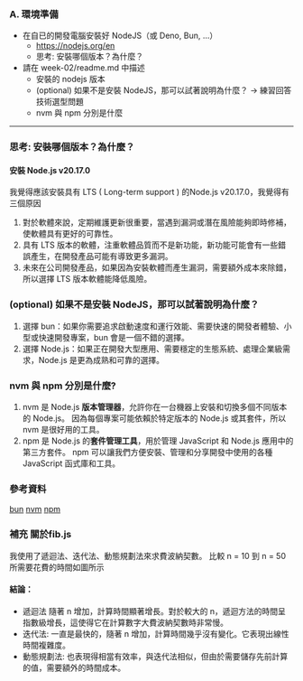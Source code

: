 ### A. 環境準備

- 在自已的開發電腦安裝好 NodeJS（或 Deno, Bun, …）
    - https://nodejs.org/en
    - 思考: 安裝哪個版本？為什麼？
- 請在 week-02/readme.md 中描述
    - 安裝的 nodejs 版本
    - (optional) 如果不是安裝 NodeJS，那可以試著說明為什麼？ → 練習回答技術選型問題
    - nvm 與 npm 分別是什麼

___


### 思考: 安裝哪個版本？為什麼？

#### 安裝 Node.js v20.17.0
我覺得應該安裝具有 LTS ( Long-term support ) 的Node.js v20.17.0，我覺得有三個原因
1. 對於軟體來說，定期維護更新很重要，當遇到漏洞或潛在風險能夠即時修補，使軟體具有更好的可靠性。
2. 具有 LTS 版本的軟體，注重軟體品質而不是新功能，新功能可能會有一些錯誤產生，在開發產品可能有導致更多漏洞。
3. 未來在公司開發產品，如果因為安裝軟體而產生漏洞，需要額外成本來除錯，所以選擇 LTS 版本軟體能降低風險。




### (optional) 如果不是安裝 NodeJS，那可以試著說明為什麼？
    
1. 選擇 bun：如果你需要追求啟動速度和運行效能、需要快速的開發者體驗、小型或快速開發專案，bun 會是一個不錯的選擇。
2. 選擇 Node.js：如果正在開發大型應用、需要穩定的生態系統、處理企業級需求，Node.js 是更為成熟和可靠的選擇。
    
### nvm 與 npm 分別是什麼?
    
1. nvm 是 Node.js **版本管理器**，允許你在一台機器上安裝和切換多個不同版本的 Node.js。
   因為每個專案可能依賴於特定版本的 Node.js 或其套件，所以 nvm 是很好用的工具。
2. npm 是 Node.js 的**套件管理工具**，用於管理 JavaScript 和 Node.js 應用中的第三方套件。
   npm 可以讓我們方便安裝、管理和分享開發中使用的各種 JavaScript 函式庫和工具。

### 參考資料
[bun](https://bun.sh/)
[nvm](https://github.com/nvm-sh/nvm)
[npm](https://github.com/npm/cli)



### 補充 關於fib.js

我使用了遞迴法、迭代法、動態規劃法來求費波納契數。 比較 n = 10 到 n = 50 所需要花費的時間如圖所示




#### 結論：
- 遞迴法 隨著 n 增加，計算時間顯著增長。對於較大的 n，遞迴方法的時間呈指數級增長，這使得它在計算數字大費波納契數時非常慢。
- 迭代法: 一直是最快的，隨著 n 增加，計算時間幾乎沒有變化。它表現出線性時間複雜度。
- 動態規劃法: 也表現得相當有效率，與迭代法相似，但由於需要儲存先前計算的值，需要額外的時間成本。